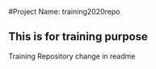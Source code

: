 #Project Name: training2020repo
## This is for training purpose
Training Repository
change in readme
